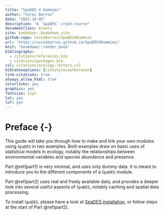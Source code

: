 ```yaml
---
title: "SpaDES 4 Dummies"
author: "Ceres Barros"
date: "2022-10-05"
description: "A `SpaDES` crash-course"
documentclass: krantz
site: bookdown::bookdown_site
github-repo: CeresBarros/SpaDES4Dummies
url: 'https://ceresbarros.github.io/SpaDES4Dummies/'
knit: "bookdown::render_book"
bibliography:
  - citations/references.bib
  - citations/packages.bib
csl: citations/ecology-letters.csl
biblatexoptions: [citestyle=authoryear]
link-citations: true
always_allow_html: true
colorlinks: yes
graphics: yes
fontsize: 11pt
lot: yes
lof: yes
---
```




# Preface {-}

This guide will take you through how to make and link your own modules using `SpaDES` in two examples. Both examples draw on basic uses of statistical models in ecology, notably the relationships between environmental variables and species abundance and presence. 

Part \@ref(part1) is very minimal, and uses only dummy data. It is meant to introduce you to the different components of a `SpaDES` module.

Part \@ref(part2) uses real and freely available data, and provides a deeper look into several useful aspects of `SpaDES`, notably caching and spatial data processing.

To install `SpaDES`, please have a look at [SpaDES installation](https://github.com/PredictiveEcology/SpaDES/wiki/Installation), or follow steps at the start of Part \@ref(part2).
